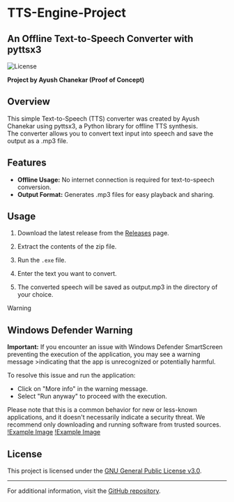# TTS-Engine-Project
## An Offline Text-to-Speech Converter with pyttsx3

![License](https://img.shields.io/badge/license-GPLv3-blue.svg)

**Project by Ayush Chanekar (Proof of Concept)**

## Overview

This simple Text-to-Speech (TTS) converter was created by Ayush Chanekar using pyttsx3, a Python library for offline TTS synthesis. <br>
The converter allows you to convert text input into speech and save the output as a .mp3 file.

## Features

- **Offline Usage:** No internet connection is required for text-to-speech conversion.
- **Output Format:** Generates .mp3 files for easy playback and sharing.
<!--- **Customization:** Adjust voice, rate, and volume to suit your preferences.-->

## Usage

1. Download the latest release from the [Releases](https://github.com/chanekarayush/TTS-Engine-Project/releases) page.

2. Extract the contents of the zip file.

3. Run the `.exe` file. <!--`tts_converter.exe`-->

4. Enter the text you want to convert.

<!--5. Adjust voice, rate, and volume if needed.-->

5. The converted speech will be saved as output.mp3 in the directory of your choice.

<!--## Configuration

Modify `config.py` (if available) to customize the TTS engine settings.-->

>[!WARNING]
>## Windows Defender Warning
>
>**Important:**
>If you encounter an issue with Windows Defender SmartScreen preventing the execution of the application, you may see a warning message >indicating that the app is unrecognized or potentially harmful.
>
>To resolve this issue and run the application:
>
>- Click on "More info" in the warning message.
>- Select "Run anyway" to proceed with the execution.
>
>Please note that this is a common behavior for new or less-known applications, and it doesn't necessarily indicate a security threat. We recommend only downloading and running software from trusted sources.
>[!Example Image](/TtsEngine/images/warning1.png)
>[!Example Image](/TtsEngine/images/warning2.png)

## License

This project is licensed under the [GNU General Public License v3.0](LICENSE).

---

For additional information, visit the [GitHub repository](https://github.com/chanekarayush/TTS-Engine-Project).

